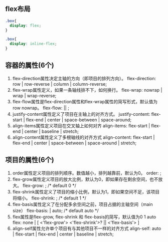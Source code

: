 ## flex布局
```css
.box{
  display: flex;
}
```
```css
.box{
  display: inline-flex;
}
```

## 容器的属性(6个)
1. flex-direction属性决定主轴的方向（即项目的排列方向）。
flex-direction: row | row-reverse | column | column-reverse;
2. flex-wrap属性定义，如果一条轴线排不下，如何换行。
flex-wrap: nowrap | wrap | wrap-reverse;
3. flex-flow属性是flex-direction属性和flex-wrap属性的简写形式，默认值为row nowrap。
flex-flow: <flex-direction> || <flex-wrap>;
4. justify-content属性定义了项目在主轴上的对齐方式。
justify-content: flex-start | flex-end | center | space-between | space-around;
5. align-items属性定义项目在交叉轴上如何对齐
align-items: flex-start | flex-end | center | baseline | stretch;
6. align-content属性定义了多根轴线的对齐方式
align-content: flex-start | flex-end | center | space-between | space-around | stretch;

## 项目的属性(6个)
1. order属性定义项目的排列顺序。数值越小，排列越靠前，默认为0。
order: <integer>;
2. flex-grow属性定义项目的放大比例，默认为0，即如果存在剩余空间，也不放大。
flex-grow: <number>; /* default 0 */
3. flex-shrink属性定义了项目的缩小比例，默认为1，即如果空间不足，该项目将缩小。
flex-shrink: <number>; /* default 1 */
4. flex-basis属性定义了在分配多余空间之前，项目占据的主轴空间（main size）
flex-basis: <length> | auto; /* default auto */
5. flex属性是flex-grow, flex-shrink 和 flex-basis的简写，默认值为0 1 auto
flex: none | [ <'flex-grow'> <'flex-shrink'>? || <'flex-basis'> ]
6. align-self属性允许单个项目有与其他项目不一样的对齐方式
align-self: auto | flex-start | flex-end | center | baseline | stretch;